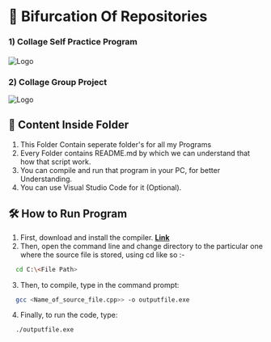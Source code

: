 
# 🧩 Bifurcation Of Repositories

### 1) Collage Self Practice Program
####
![Logo](https://discoveryjo.files.wordpress.com/2020/11/20210106154047.jpg)

### 2) Collage Group Project 
![Logo](https://www.youngisthan.in/wp-content/uploads/2015/09/feature12.jpg)

## 🧠 Content Inside Folder

1) This Folder Contain seperate folder's for all my Programs
2) Every Folder contains README.md by which we can understand that how that script work.
3) You can compile and run that program in your PC, for better Understanding.
4) You can use Visual Studio Code for it (Optional).

## 🛠 How to Run Program

1) First, download and install the compiler. [**Link**](https://sourceforge.net/project/showfiles.php?group_id=2435&package_id=240780)
2) Then, open the command line and change directory to the particular one where the source file is stored, using cd like so :-
```bash
  cd C:\<File Path>
```
3) Then, to compile, type in the command prompt:
```bash
  gcc <Name_of_source_file.cpp>> -o outputfile.exe
```
4) Finally, to run the code, type:
```bash
  ./outputfile.exe
```
